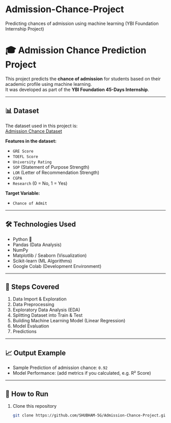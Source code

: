 # Admission-Chance-Project
Predicting chances of admission using machine learning (YBI Foundation Internship Project)
# 🎓 Admission Chance Prediction Project

This project predicts the **chance of admission** for students based on their academic profile using machine learning.  
It was developed as part of the **YBI Foundation 45-Days Internship**.

---

## 📊 Dataset
The dataset used in this project is:  
[Admission Chance Dataset](https://github.com/ybifoundation/Dataset/raw/main/Admission%20Chance.csv)

**Features in the dataset:**
- `GRE Score`  
- `TOEFL Score`  
- `University Rating`  
- `SOP` (Statement of Purpose Strength)  
- `LOR` (Letter of Recommendation Strength)  
- `CGPA`  
- `Research` (0 = No, 1 = Yes)  

**Target Variable:**
- `Chance of Admit`

---

## 🛠️ Technologies Used
- Python 🐍
- Pandas (Data Analysis)
- NumPy
- Matplotlib / Seaborn (Visualization)
- Scikit-learn (ML Algorithms)
- Google Colab (Development Environment)

---

## 📌 Steps Covered
1. Data Import & Exploration  
2. Data Preprocessing  
3. Exploratory Data Analysis (EDA)  
4. Splitting Dataset into Train & Test  
5. Building Machine Learning Model (Linear Regression)  
6. Model Evaluation  
7. Predictions  

---

## 📈 Output Example
- Sample Prediction of admission chance: `0.92`  
- Model Performance: (add metrics if you calculated, e.g. R² Score)

---

## 🚀 How to Run
1. Clone this repository  
   ```bash
   git clone https://github.com/SHUBHAM-5G/Admission-Chance-Project.git
